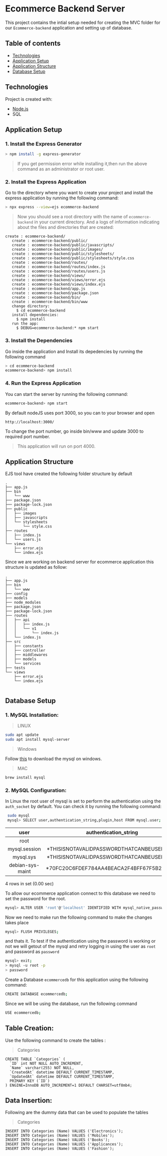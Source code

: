 # Ecommerce Backend Server
This project contains the intial setup needed for creating the MVC folder for our `Ecommerce-backend` application and setting up of database.

## Table of contents
* [Technologies](#technologies)
* [Application Setup](#application-setup)
* [Application Structure](#application-structure)
* [Database Setup](#database-setup)

## Technologies
Project is created with:
* [Node.js](https://nodejs.org/) 
* SQL

## Application Setup
### 1. Install the Express Generator

```sh
> npm install -g express-generator
``` 
> If you get permission error while installing it,then run the above command as an administrator or root user.

### 2. Install the Express Application
Go to the directory where you want to create your project and install the express application by running the following command:
```sh
> npx express --view=ejs ecommerce-backend
``` 
> Now you should see a root directory with the name of `ecommerce-backend` in your current directory. And a logs of information indicating about the files and directories that are created:

```
create : ecommerce-backend/
   create : ecommerce-backend/public/
   create : ecommerce-backend/public/javascripts/
   create : ecommerce-backend/public/images/
   create : ecommerce-backend/public/stylesheets/
   create : ecommerce-backend/public/stylesheets/style.css
   create : ecommerce-backend/routes/
   create : ecommerce-backend/routes/index.js
   create : ecommerce-backend/routes/users.js
   create : ecommerce-backend/views/
   create : ecommerce-backend/views/error.ejs
   create : ecommerce-backend/views/index.ejs
   create : ecommerce-backend/app.js
   create : ecommerce-backend/package.json
   create : ecommerce-backend/bin/
   create : ecommerce-backend/bin/www
   change directory:
     $ cd ecommerce-backend
   install dependencies:
     $ npm install
   run the app:
     $ DEBUG=ecommerce-backend:* npm start
```
### 3. Install the Dependencies
Go inside the application and Install its depedencies by running the following command
```sh
> cd ecommerce-backend 
ecommerce-backend> npm install
``` 

### 4. Run the Express Application

You can start the server by running the following command:

```sh
ecommerce-backend> npm start
``` 
By default nodeJS uses port 3000, so you can to your browser and open 
```
http://localhost:3000/
```
To change the port number, go inside bin/www and update 3000 to required port number. 
> This application will run on port 4000.

## Application Structure

EJS tool have created the following folder structure by default 
```
.
├── app.js
├── bin
│   └── www
├── package.json
├── package-lock.json
├── public
│   ├── images
│   ├── javascripts
│   └── stylesheets
│       └── style.css
├── routes
│   ├── index.js
│   └── users.js
└── views
    ├── error.ejs
    └── index.ejs
```

Since we are working on backend server for ecommerce application this structure is updated as follow:

```
.
├── app.js
├── bin
│   └── www
├── config
├── models
├── node_modules
├── package.json
├── package-lock.json
├── routes
│   ├── api
│   │   ├── index.js
│   │   └── v1
│   │       └── index.js
│   └── index.js
├── src
│   ├── constants
│   ├── controller
│   ├── middlewares
│   ├── models
│   └── services
├── tests
└── views
    ├── error.ejs
    └── index.ejs


```


## Database Setup

### 1. MySQL Installation:

>LINUX

```sh
sudo apt update
sudo apt install mysql-server
```

> Windows

Follow [this](https://dev.mysql.com/doc/refman/8.0/en/windows-installation.html) to download the mysql on windows.

> MAC

```sh
brew install mysql
```


### 2. MySQL Configuration:

In Linux the root user of mysql is set to perform the authentication using the `auth_socket` by default. You can check it by running the following command:
```sh
 sudo mysql
 mysql> SELECT user,authentication_string,plugin,host FROM mysql.user;
```


| user | authentication_string|auth_socket | localhost|
| :---: | :---: | :---: | :---: | 
| root             |                                           | auth_socket           | localhost |
| mysql.session    | *THISISNOTAVALIDPASSWORDTHATCANBEUSEDHERE | mysql_native_password | localhost |
| mysql.sys        | *THISISNOTAVALIDPASSWORDTHATCANBEUSEDHERE | mysql_native_password | localhost |
| debian-sys-maint | *70FC20C6FDEF784AA4BEACA2F4BFF67F5B228C32 | mysql_native_password | localhost |
4 rows in set (0.00 sec)

To allow our ecommerce application connect to this database we need to set the password for the root. 
```sh
mysql> ALTER USER 'root'@'localhost' IDENTIFIED WITH mysql_native_password BY 'password';
```
Now we need to make run the following command to make the changes takes place
```sh
mysql> FLUSH PRIVILEGES;
```
 and thats it. To test if the authentication using the password is working or not we will getout of the mysql and retry logging in using the user as `root` and password as `password`
 
 ```sh
mysql> exit;
> mysql -u root -p
> password
 ```

Create a Database `ecommercedb` for this application using the following command:
```sh
CREATE DATABASE ecommercedb;
```

Since we will be using the database, run the following command
```sh
USE ecommercedb;
```

## Table Creation:

Use the following command to create the tables :

> Categories

```
CREATE TABLE `Categories` (
  `ID` int NOT NULL AUTO_INCREMENT,
  `Name` varchar(255) NOT NULL,
  `CreatedAt` datetime DEFAULT CURRENT_TIMESTAMP,
  `UpdatedAt` datetime DEFAULT CURRENT_TIMESTAMP,
  PRIMARY KEY (`ID`)
) ENGINE=InnoDB AUTO_INCREMENT=1 DEFAULT CHARSET=utf8mb4;

```

## Data Insertion: 

Following are the dummy data that can be used to populate the tables

> Categories

```
INSERT INTO Categories (Name) VALUES ('Electronics');
INSERT INTO Categories (Name) VALUES ('Mobiles');
INSERT INTO Categories (Name) VALUES ('Books');
INSERT INTO Categories (Name) VALUES ('Applicances');
INSERT INTO Categories (Name) VALUES ('Fashion');

```
